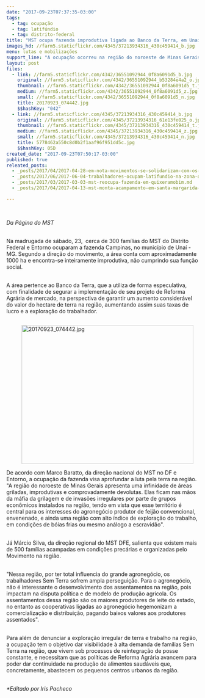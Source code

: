 ```yaml
---
date: "2017-09-23T07:37:35-03:00"
tags:
  - tag: ocupação
  - tag: latifúndio
  - tag: distrito-federal
title: "MST ocupa fazenda improdutiva ligada ao Banco da Terra, em Unaí"
images_hd: //farm5.staticflickr.com/4345/37213934316_430c459414_b.jpg
menu: lutas e mobilizações
support_line: "A ocupação ocorreu na região do noroeste de Minas Gerais, onde apresenta uma infinidade de áreas griladas, improdutivas e devolutas. "
layout: post
files:
  - link: //farm5.staticflickr.com/4342/36551092944_0f8a6091d5_b.jpg
    original: //farm5.staticflickr.com/4342/36551092944_b53284e4a2_o.jpg
    thumbnail: //farm5.staticflickr.com/4342/36551092944_0f8a6091d5_t.jpg
    medium: //farm5.staticflickr.com/4342/36551092944_0f8a6091d5_z.jpg
    small: //farm5.staticflickr.com/4342/36551092944_0f8a6091d5_n.jpg
    title: 20170923_074442.jpg
    $$hashKey: "042"
  - link: //farm5.staticflickr.com/4345/37213934316_430c459414_b.jpg
    original: //farm5.staticflickr.com/4345/37213934316_61e13fe025_o.jpg
    thumbnail: //farm5.staticflickr.com/4345/37213934316_430c459414_t.jpg
    medium: //farm5.staticflickr.com/4345/37213934316_430c459414_z.jpg
    small: //farm5.staticflickr.com/4345/37213934316_430c459414_n.jpg
    title: 5778462a550c8d0b2f1aaf96f951dd5c.jpg
    $$hashKey: 05D
created_date: "2017-09-23T07:50:17-03:00"
published: true
releated_posts:
  - _posts/2017/04/2017-04-28-em-nota-movimentos-se-solidarizam-com-os-trabalhadores-e-trabalhadoras-rurais-de-acu.md
  - _posts/2017/06/2017-06-04-trabalhadores-ocupam-latifundio-na-zona-da-mata-mineira.md
  - _posts/2017/03/2017-03-03-mst-reocupa-fazenda-em-quixeramobim.md
  - _posts/2017/04/2017-04-13-mst-monta-acampamento-em-santa-margarida-do-sul-no-rs.md

---
```

<p>&nbsp;</p>

<p><em>Da P&aacute;gina do MST&nbsp;</em></p>

<p><br />
Na madrugada de s&aacute;bado, 23, &nbsp;cerca de 300 fam&iacute;lias do MST do Distrito Federal e Entorno ocuparam a fazenda Campinas, no munic&iacute;pio de Una&iacute; - MG. Segundo a dire&ccedil;&atilde;o do movimento, a &aacute;rea conta com aproximadamente 1000 ha&nbsp;e encontra-se inteiramente improdutiva, n&atilde;o cumprindo sua fun&ccedil;&atilde;o social.&nbsp;</p>

<p><br />
A &aacute;rea pertence ao Banco da Terra, que a utiliza de forma especulativa, com finalidade de segurar a implementa&ccedil;&atilde;o de seu projeto de Reforma Agr&aacute;ria de mercado, na perspectiva de garantir um aumento consider&aacute;vel do valor do hectare de terra na regi&atilde;o, aumentando assim suas taxas de lucro e a explora&ccedil;&atilde;o do trabalhador.</p>

<figure class="image" style="float:left"><img alt="20170923_074442.jpg" height="364" src="//farm5.staticflickr.com/4342/36551092944_0f8a6091d5_b.jpg" width="450" />
<figcaption></figcaption>
</figure>

<p><br />
De acordo com Marco Baratto, da dire&ccedil;&atilde;o nacional do MST no DF e Entorno, a ocupa&ccedil;&atilde;o da fazenda visa aprofundar a luta pela terra na regi&atilde;o. &quot;A regi&atilde;o do noroeste de Minas Gerais apresenta uma infinidade de &aacute;reas griladas, improdutivas e comprovadamente devolutas. Elas ficam nas m&atilde;os da m&aacute;fia da grilagem e de invas&otilde;es irregulares por parte de grupos econ&ocirc;micos instalados na regi&atilde;o, tendo em vista que esse territ&oacute;rio &eacute; central para os interesses do agroneg&oacute;cio produtor de feij&atilde;o convencional, envenenado, e ainda uma regi&atilde;o com alto &iacute;ndice de explora&ccedil;&atilde;o do trabalho, em condi&ccedil;&otilde;es de b&oacute;ias frias ou mesmo an&aacute;logo a escravid&atilde;o&quot;.</p>

<p><br />
J&aacute; M&aacute;rcio Silva, da dire&ccedil;&atilde;o regional do MST DFE, salienta que existem&nbsp;mais de 500 fam&iacute;lias acampadas&nbsp;em condi&ccedil;&otilde;es prec&aacute;rias e&nbsp;organizadas pelo Movimento na regi&atilde;o.</p>

<p><br />
&quot;Nessa regi&atilde;o, por ter total influencia do grande agroneg&oacute;cio, os trabalhadores Sem Terra sofrem ampla persegui&ccedil;&atilde;o. Para o agroneg&oacute;cio, n&atilde;o &eacute; interessante o desenvolvimento dos assentamentos na regi&atilde;o, pois impactam na disputa pol&iacute;tica e de modelo de produ&ccedil;&atilde;o agr&iacute;cola. Os assentamentos dessa regi&atilde;o s&atilde;o os maiores produtores de leite do estado, no entanto as cooperativas ligadas ao agroneg&oacute;cio hegemonizam a comercializa&ccedil;&atilde;o e distribui&ccedil;&atilde;o, pagando baixos valores aos produtores assentados&quot;.&nbsp;</p>

<p><br />
Para al&eacute;m de denunciar a explora&ccedil;&atilde;o irregular de terra e trabalho na regi&atilde;o, a ocupa&ccedil;&atilde;o tem o objetivo dar visibilidade &agrave;&nbsp;alta demanda de fam&iacute;lias Sem Terra na regi&atilde;o, que vivem sob processos de reintegra&ccedil;&atilde;o de posse constante, e necessitam que as pol&iacute;ticas de Reforma Agr&aacute;ria avancem para poder dar continuidade na produ&ccedil;&atilde;o de alimentos saud&aacute;veis que, concretamente, abastecem os pequenos centros urbanos da regi&atilde;o.</p>

<p><br />
<em>*Editado por Iris Pacheco</em></p>
